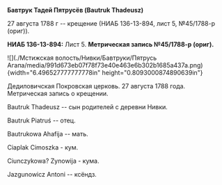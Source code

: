 **Бавтрук Тадей Пятрусёв (Bautruk Thadeusz)**

27 августа 1788 г -- крещение (НИАБ 136-13-894, лист 5, №45/1788-р
(ориг)).

**НИАБ 136-13-894:** Лист 5. **Метрическая запись №45/1788-р (ориг).**

![](./Мстижская волость/Нивки/Бавтруки/Пятрусь Агапа/media/991d673eb07f78f73e40e463e6b302b1685a437a.png){width="6.496527777777778in"
height="0.8093000874890639in"}

Дедиловичская Покровская церковь. 27 августа 1788 года. Метрическая
запись о крещении.

Bautruk Thadeusz -- сын родителей с деревни Нивки.

Bautruk Piatruś -- отец.

Bautrukowa Ahafija -- мать.

Ciaplak Cimoszka - кум.

Ciunczykowa? Zynowija - кума.

Jazgunowicz Antoni -- ксёндз.
